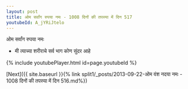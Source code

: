 ```yaml
---
layout: post
title: ओम सर्वांग रुपया नमः - 1008 दिनों की तपस्या में दिन 517
youtubeId: A_jYRiJtelo
---
```

 
 
 ओम सर्वांग रुपया नमः  
 
 -  मी त्याच्या शरीराचे सर्व भाग कोण सुंदर आहे 
 
  
 
  
 
 
 
 
 
 


{% include youtubePlayer.html id=page.youtubeId %}
 
[Next]({{ site.baseurl }}{% link  split1/_posts/2013-09-22-ओम वंश नदया नमः - 1008 दिनों की तपस्या में दिन 516.md%})
 
